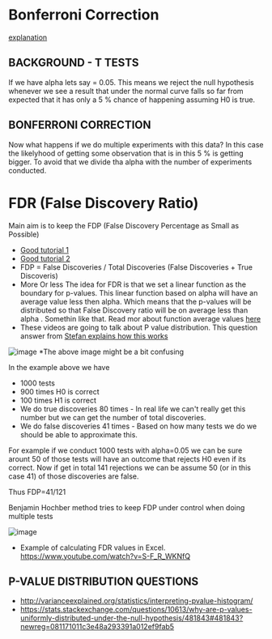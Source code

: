 # Bonferroni Correction 


[explanation](https://toptipbio.com/bonferroni-correction-method/)

## BACKGROUND - T TESTS

If we have alpha lets say = 0.05. This means we reject the null hypothesis whenever we see a result that under the normal curve falls so far from expected that it has only a 5 % chance of happening assuming H0 is true. 

## BONFERRONI CORRECTION

Now what happens if we do multiple experiments with this data? In this case the likelyhood of getting some observation that is in this 5 % is getting bigger. To avoid that we divide tha alpha with the number of experiments conducted. 


# FDR (False Discovery Ratio)

Main aim is to keep the FDP (False Discovery Percentage as Small as Possible)

+ [Good tutorial 1 ](https://www.youtube.com/watch?v=rZKa4tW2NKs&t=33s)
+ [Good tutorial 2](https://www.youtube.com/watch?v=K8LQSvtjcEo)
+ FDP = False Discoveries / Total Discoveries (False Discoveries + True Discoveris)
+ More Or less The idea for FDR is that we set a linear function as the boundary for p-values. This linear function based on alpha will have an average value less then alpha. Which means that the p-values will be distributed so that False Discovery ratio will be on average less than alpha . Somethin like that. Read mor about function average values [here](https://www.khanacademy.org/math/ap-calculus-ab/ab-applications-of-integration-new/ab-8-1/v/calculating-function-average-over-interval)
+ These videos are going to talk about P value distribution. This question answer from [Stefan explains how this works](https://stats.stackexchange.com/questions/10613/why-are-p-values-uniformly-distributed-under-the-null-hypothesis/481843#481843?newreg=081171011c3e48a293391a012ef9fab5) 

![image](https://user-images.githubusercontent.com/21141607/155094467-2428f9e7-003a-4bba-8ca3-7deee7529ba4.png)
*The above image might be a bit confusing

In the example above we have 
+ 1000 tests 
+ 900 times H0 is correct
+ 100 times H1 is correct 
+ We do true discoveries 80 times - In real life we can't really get this number but we can get the number of total discoveries.  
+ We do false discoveries 41 times - Based on how many tests we do we should be able to approximate this. 


For example if we conduct 1000 tests with alpha=0.05 we can be sure arount 50 of those tests will have an outcome that rejects H0 even if its correct. Now if get in total 141 rejections we can be assume 50 (or in this case 41) of those discoveries are false.    

Thus FDP=41/121


Benjamin Hochber method tries to keep FDP under control when doing multiple tests

![image](https://user-images.githubusercontent.com/21141607/155096527-fbb0260b-80cb-462c-a06c-81af388c782e.png)


+ Example of calculating FDR values in Excel. https://www.youtube.com/watch?v=S-F_R_WKNfQ

## P-VALUE DISTRIBUTION QUESTIONS 

+ http://varianceexplained.org/statistics/interpreting-pvalue-histogram/
+ https://stats.stackexchange.com/questions/10613/why-are-p-values-uniformly-distributed-under-the-null-hypothesis/481843#481843?newreg=081171011c3e48a293391a012ef9fab5
